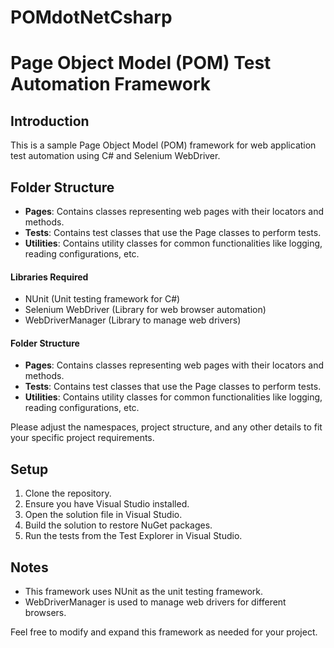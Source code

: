 # POMdotNetCsharp
# Page Object Model (POM) Test Automation Framework

## Introduction
This is a sample Page Object Model (POM) framework for web application test automation using C# and Selenium WebDriver.

## Folder Structure
- **Pages**: Contains classes representing web pages with their locators and methods.
- **Tests**: Contains test classes that use the Page classes to perform tests.
- **Utilities**: Contains utility classes for common functionalities like logging, reading configurations, etc.

#### Libraries Required
- NUnit (Unit testing framework for C#)
- Selenium WebDriver (Library for web browser automation)
- WebDriverManager (Library to manage web drivers)

#### Folder Structure
- **Pages**: Contains classes representing web pages with their locators and methods.
- **Tests**: Contains test classes that use the Page classes to perform tests.
- **Utilities**: Contains utility classes for common functionalities like logging, reading configurations, etc.

Please adjust the namespaces, project structure, and any other details to fit your specific project requirements.
## Setup
1. Clone the repository.
2. Ensure you have Visual Studio installed.
3. Open the solution file in Visual Studio.
4. Build the solution to restore NuGet packages.
5. Run the tests from the Test Explorer in Visual Studio.

## Notes
- This framework uses NUnit as the unit testing framework.
- WebDriverManager is used to manage web drivers for different browsers.

Feel free to modify and expand this framework as needed for your project.
